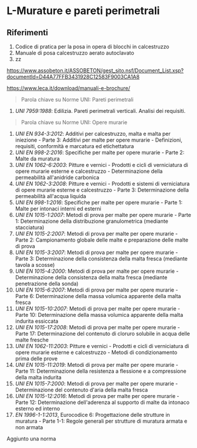 # L-Murature e pareti perimetrali
## Riferimenti

 1. Codice di pratica per la posa in opera di blocchi in calcestruzzo
 1. Manuale di posa calcestruzzo aerato autoclavato
 1. zz


https://www.assobeton.it/ASSOBETON/gest_sito.nsf/Document_List.xsp?documentId=D44A77FFB3431928C12583F9003CA1A8

https://www.leca.it/download/manuali-e-brochure/

> Parola chiave su Norme UNI: Pareti perimetrali

1. *UNI 7959:1988*: Edilizia. Pareti perimetrali verticali. Analisi dei requisiti.

> Parola chiave su Norme UNI: Opere murarie

1. *UNI EN 934-3:2012*: Additivi per calcestruzzo, malta e malta per iniezione - Parte 3: Additivi per malte per opere murarie - Definizioni, requisiti, conformità e marcatura ed etichettatura
1. *UNI EN 998-2:2016*: Specifiche per malte per opere murarie - Parte 2: Malte da muratura
1. *UNI EN 1062-6:2003*: Pitture e vernici - Prodotti e cicli di verniciatura di opere murarie esterne e calcestruzzo - Determinazione della permeabilità all'anidride carbonica
1. *UNI EN 1062-3:2008*: Pitture e vernici - Prodotti e sistemi di verniciatura di opere murarie esterne e calcestruzzo - Parte 3: Determinazione della permeabilità all'acqua liquida
1. *UNI EN 998-1:2016*: Specifiche per malte per opere murarie - Parte 1: Malte per intonaci interni ed esterni
1. *UNI EN 1015-1:2007*: Metodi di prova per malte per opere murarie - Parte 1: Determinazione della distribuzione granulometrica (mediante stacciatura)
1. *UNI EN 1015-2:2007*: Metodi di prova per malte per opere murarie - Parte 2: Campionamento globale delle malte e preparazione delle malte di prova
1. *UNI EN 1015-3:2007*: Metodi di prova per malte per opere murarie - Parte 3: Determinazione della consistenza della malta fresca (mediante tavola a scosse)
1. *UNI EN 1015-4:2000*: Metodi di prova per malte per opere murarie - Determinazione della consistenza della malta fresca (mediante penetrazione della sonda)
1. *UNI EN 1015-6:2007*: Metodi di prova per malte per opere murarie - Parte 6: Determinazione della massa volumica apparente della malta fresca
1. *UNI EN 1015-10:2007*: Metodi di prova per malte per opere murarie - Parte 10: Determinazione della massa volumica apparente della malta indurita essiccata
1. *UNI EN 1015-17:2008*: Metodi di prova per malte per opere murarie - Parte 17: Determinazione del contenuto di cloruro solubile in acqua delle malte fresche
1. *UNI EN 1062-11:2003*: Pitture e vernici - Prodotti e cicli di verniciatura di opere murarie esterne e calcestruzzo - Metodi di condizionamento prima delle prove
1. *UNI EN 1015-11:2019*: Metodi di prova per malte per opere murarie - Parte 11: Determinazione della resistenza a flessione e a compressione della malta indurita
1. *UNI EN 1015-7:2000*: Metodi di prova per malte per opere murarie - Determinazione del contenuto d'aria della malta fresca
1. *UNI EN 1015-12:2016*: Metodi di prova per malte per opere murarie - Parte 12: Determinazione dell'aderenza al supporto di malte da intonaco esterno ed interno
1. *EN 1996-1-1:2013*, Eurocodice 6: Progettazione delle strutture in muratura - Parte 1-1: Regole generali per strutture di muratura armata e non armata

Aggiunto una norma

